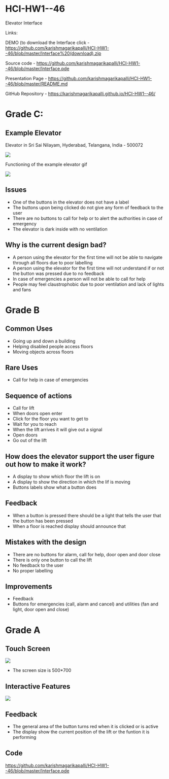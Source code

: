# HCI-HW1--46
Elevator Interface

Links:

DEMO (to download the Interface click - https://github.com/karishmagarikapalli/HCI-HW1--46/blob/master/Interface%20(download).zip

Source code - https://github.com/karishmagarikapalli/HCI-HW1--46/blob/master/Interface.pde

Presentation Page - https://github.com/karishmagarikapalli/HCI-HW1--46/blob/master/README.md

GitHub Repository - https://karishmagarikapalli.github.io/HCI-HW1--46/


# Grade C:



## Example Elevator

Elevator in Sri Sai Nilayam, Hyderabad, Telangana, India - 500072

![](https://github.com/karishmagarikapalli/HCI-HW1--46/blob/master/Elevator%20Example%20Collage.jpeg)

Functioning of the example elevator gif

![](https://github.com/karishmagarikapalli/HCI-HW1--46/blob/master/HW1.Karishma_Garikapalli.gif)


## Issues

* One of the buttons in the elevator does not have a label
* The buttons upon being clicked do not give any form of feedback to the user
* There are no buttons to call for help or to alert the authorities in case of emergency
* The elevator is dark inside with no ventilation


## Why is the current design bad?

* A person using the elevator for the first time will not be able to navigate through all floors due to poor labelling
* A person using the elevator for the first time will not understand if or not the button was pressed due to no feedback
* In case of emergencies a person will not be able to call for help
* People may feel claustrophobic due to poor ventilation and lack of lights and fans


# Grade B


## Common Uses

* Going up and down a building
* Helping disabled people access floors
* Moving objects across floors


## Rare Uses

* Call for help in case of emergencies


## Sequence of actions

* Call for lift
* When doors open enter
* Click for the floor you want to get to
* Wait for you to reach 
* When the lift arrives it will give out a signal
* Open doors
* Go out of the lift


## How does the elevator support the user figure out how to make it work?

* A display to show which floor the lift is on 
* A display to show the direction in which the lif is moving
* Buttons labels show what a button does


## Feedback

* When a button is pressed there should be a light that tells the user that the button has been pressed
* When a floor is reached display should announce that


## Mistakes with the design

* There are no buttons for alarm, call for help, door open and door close
* There is only one button to call the lift
* No feedback to the user
* No proper labelling


## Improvements

* Feedback
* Buttons for emergencies (call, alarm and cancel) and utilities (fan and light, door open and close)



# Grade A


## Touch Screen

![](https://github.com/karishmagarikapalli/HCI-HW1--46/blob/master/HW1.Karishma_Garikapalli%20(project%20Screenshot).png)

* The screen size is 500*700


## Interactive Features

![](https://github.com/karishmagarikapalli/HCI-HW1--46/blob/master/Execution.gif)


## Feedback

* The general area of the button turns red when it is clicked or is active
* The display show the current position of the lift or the funtion it is performing


## Code

https://github.com/karishmagarikapalli/HCI-HW1--46/blob/master/Interface.pde

